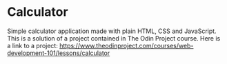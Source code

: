 # Calculator
Simple calculator application made with plain HTML, CSS and JavaScript. This is a solution of a project contained in The Odin Project course. Here is a link to a project: https://www.theodinproject.com/courses/web-development-101/lessons/calculator
